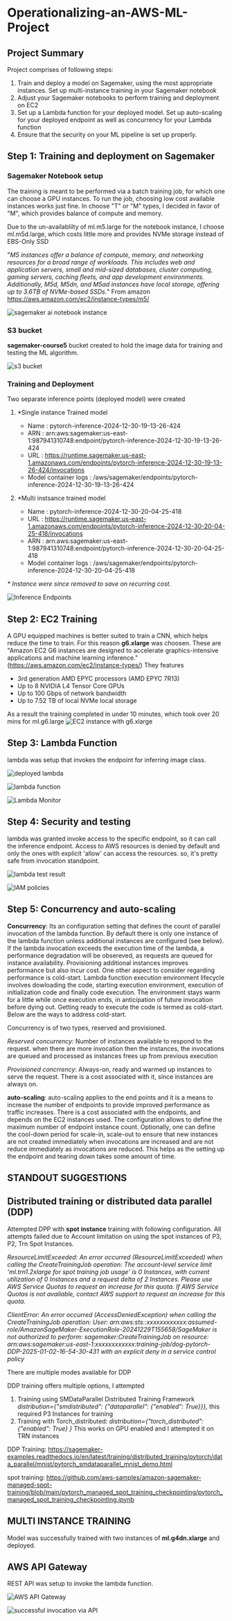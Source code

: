 # Operationalizing-an-AWS-ML-Project

## Project Summary

Project comprises of following steps:  

1. Train and deploy a model on Sagemaker, using the most appropriate instances. Set up multi-instance training in your Sagemaker notebook
2. Adjust your Sagemaker notebooks to perform training and deployment on EC2
3. Set up a Lambda function for your deployed model. Set up auto-scaling for your deployed endpoint as well as concurrency for your Lambda function
4. Ensure that the security on your ML pipeline is set up properly.

## Step 1: Training and deployment on Sagemaker

### Sagemaker Notebook setup

The training is meant to be performed via a batch training job, for which one can choose a GPU instances. To run the job, choosing low cost available instances works just fine. In choose "T" or "M" types, I decided in favor of "M", which provides balance of compute and memory. 

Due to the un-availablilty of ml.m5.large for the notebook instance, I choose ml.m5d.large, which costs little more and provides NVMe storage instead of EBS-Only SSD

"_M5 instances offer a balance of compute, memory, and networking resources for a broad range of workloads. This includes web and application servers, small and mid-sized databases, cluster computing, gaming servers, caching fleets, and app development environments. Additionally, M5d, M5dn, and M5ad instances have local storage, offering up to 3.6TB of NVMe-based SSDs._" From amazon https://aws.amazon.com/ec2/instance-types/m5/

 ![sagemaker ai notebook instance](https://github.com/mdeevan/Operationalizing-an-AWS-ML-Project/blob/master/screenshots/sagemaker%20ai%20notebook%20instance.png)


### S3 bucket

**sagemaker-course5** bucket created to hold the image data for training and testing the ML algorithm.

![s3 bucket](https://github.com/mdeevan/Operationalizing-an-AWS-ML-Project/blob/master/screenshots/s3%20bucket.png)


### Training and Deployment

Two separate inference points (deployed model) were created
1. *Single instance Trained model
   - Name : pytorch-inference-2024-12-30-19-13-26-424
   - ARN  : arn:aws:sagemaker:us-east-1:987941310748:endpoint/pytorch-inference-2024-12-30-19-13-26-424
   - URL  : https://runtime.sagemaker.us-east-1.amazonaws.com/endpoints/pytorch-inference-2024-12-30-19-13-26-424/invocations
   - Model container logs : /aws/sagemaker/endpoints/pytorch-inference-2024-12-30-19-13-26-424
  
2. *Multi instsance trained model
   - Name : pytorch-inference-2024-12-30-20-04-25-418
   - URL  : https://runtime.sagemaker.us-east-1.amazonaws.com/endpoints/pytorch-inference-2024-12-30-20-04-25-418/invocations
   - ARN  : arn:aws:sagemaker:us-east-1:987941310748:endpoint/pytorch-inference-2024-12-30-20-04-25-418
   - Model container logs : /aws/sagemaker/endpoints/pytorch-inference-2024-12-30-20-04-25-418
  
_* Instance were since removed to save on recurring cost._
 
![Inference Endpoints](https://github.com/mdeevan/Operationalizing-an-AWS-ML-Project/blob/master/screenshots/Endpoints%20Amazon%20SageMaker%20AI%20us-east-1.png)


## Step 2: EC2 Training

A GPU equipped machines is better suited to train a CNN, which helps reduce the time to train. For this reason **g6.xlarge** was choosen. These are "Amazon EC2 G6 instances are designed to accelerate graphics-intensive applications and machine learning inference." (https://aws.amazon.com/ec2/instance-types/)
They features
  - 3rd generation AMD EPYC processors (AMD EPYC 7R13)
  - Up to 8 NVIDIA L4 Tensor Core GPUs
  - Up to 100 Gbps of network bandwidth
  - Up to 7.52 TB of local NVMe local storage

As a result the training completed in under 10 minutes, which took over 20 mins for ml.g6.large
![EC2 instance with g6.xlarge](https://github.com/mdeevan/Operationalizing-an-AWS-ML-Project/blob/master/screenshots/Instances%20EC2%20us-east-1.png)



## Step 3: Lambda Function
lambda was setup that invokes the endpoint for inferring image class.

![deployed lambda](https://github.com/mdeevan/Operationalizing-an-AWS-ML-Project/blob/master/screenshots/Functions%20Lambda.png)

![lambda function](https://github.com/mdeevan/Operationalizing-an-AWS-ML-Project/blob/master/screenshots/lambda%20function-code.png)

![Lambda Monitor](https://github.com/mdeevan/Operationalizing-an-AWS-ML-Project/blob/master/screenshots/lambda%20monitor%20udacity-course5.png)

## Step 4: Security and testing

lambda was granted invoke access to the specific endpoint, so it can call the inference endpoint. Access to AWS resources is denied by default and only the ones with explicit 'allow' can access the resources. so, it's pretty safe from invocation standpoint.

![lambda test result](https://github.com/mdeevan/Operationalizing-an-AWS-ML-Project/blob/master/screenshots/lambda%20result.png)

![IAM policies](https://github.com/mdeevan/Operationalizing-an-AWS-ML-Project/blob/master/screenshots/IAM%20Lambda%20udacity-course5-role-huip3qfy%20IAM%20Global.png)


## Step 5: Concurrency and auto-scaling

**Concurrency**: 
Its an configuration setting that defines the count of parallel invocation of the lambda function. By default there is only one instance of the lambda function unless additional instances are configured (see below). If the lambda invocation exceeds the execution time of the lambda, a performance degradation will be obsereved, as requests are queued for instance availability. Provisioning additional instances improves performance but also incur cost. One other aspect to consider regarding performance is cold-start. Lambda function execution environment lifecycle involves dowloading the code, starting execution environment, execution of initialization code and finally code execution. The environment stays warm for a little while once execution ends, in anticipation of future invocation before dying out. Getting ready to execute the code is termed as cold-start. Below are the ways to address cold-start.   

Concurrency is of two types, reserved and provisioned.

_Reserved concurrency_: Number of instances available to respond to the request. when there are more invocation then the instances, the invocations are queued and processed as instances frees up from previous execution

_Provisioned concrrency_: Always-on, ready and warmed up instances to serve the request. There is a cost associated with it, since instances are always on.

**auto-scaling**:
auto-scaling applies to the end points and it is a means to increase the number of endpoints to provide improved performance as traffic increases. There is a cost associated with the endpoints, and depends on the EC2 instances used. The configuration allows to define the maximum number of endpoint instance count. Optionally, one can define the cool-down period for scale-in, scale-out to ensure that new instances are not created immediately when invocations are increased and are not reduce immediately as invocations are reduced. This helps as the setting up the endpoint and tearing down takes some amount of time.

## STANDOUT SUGGESTIONS

## Distributed training or distributed data parallel (DDP)
Attempted DPP with **spot instance** training with following configuration. All attempts failed due to Account limitation on using the spot instances of P3, P2, Trn Spot Instances.

_ResourceLimitExceeded: An error occurred (ResourceLimitExceeded) when calling the CreateTrainingJob operation: The 
account-level service limit 'ml.trn1.2xlarge for spot training job usage' is 0 Instances, with current utilization 
of 0 Instances and a request delta of 2 Instances. Please use AWS Service Quotas to request an increase for this 
quota. If AWS Service Quotas is not available, contact AWS support to request an increase for this quota._

_ClientError: An error occurred (AccessDeniedException) when calling the CreateTrainingJob operation: User: arn:aws:sts::xxxxxxxxxxxx:assumed-role/AmazonSageMaker-ExecutionRole-20241229T155658/SageMaker is not authorized to perform: sagemaker:CreateTrainingJob on resource: arn:aws:sagemaker:us-east-1:xxxxxxxxxxxx:training-job/dog-pytorch-DDP-2025-01-02-16-54-30-431 with an explicit deny in a service control policy_

There are multiple modes available for DDP

DDP training offers multiple options, I attempted
1. Training using SMDataParallel Distributed Training Framework _distribution={"smdistributed": {"dataparallel": {"enabled": True}}},_ this required P3 Instances for training
2. Training with Torch_distributed:  _distribution={"torch_distributed": {"enabled": True}    }_ This works on GPU enabled and I attempted it on TRN instances
 

DDP Training: https://sagemaker-examples.readthedocs.io/en/latest/training/distributed_training/pytorch/data_parallel/mnist/pytorch_smdataparallel_mnist_demo.html

spot training: https://github.com/aws-samples/amazon-sagemaker-managed-spot-training/blob/main/pytorch_managed_spot_training_checkpointing/pytorch_managed_spot_training_checkpointing.ipynb




## MULTI INSTANCE TRAINING
Model was successfully trained with two instances of **ml.g4dn.xlarge** and deployed.


## AWS API Gateway
REST API was setup to invoke the lambda function.

![AWS API Gateway](https://github.com/mdeevan/Operationalizing-an-AWS-ML-Project/blob/master/screenshots/API%20Gateway%20-%20APIs.png)

![successful invocation via API](https://github.com/mdeevan/Operationalizing-an-AWS-ML-Project/blob/master/screenshots/API%20call%20from%20browser%20.png)
